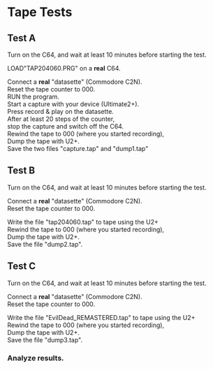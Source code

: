 # Tape Tests

## Test A

Turn on the C64, and wait at least 10 minutes before starting the test.

LOAD"TAP204060.PRG"   on a **real** C64.  
  
Connect a **real** "datasette" (Commodore C2N).  
Reset the tape counter to 000.  
RUN the program.  
Start a capture with your device (Ultimate2+).  
Press record & play on the datasette.  
After at least 20 steps of the counter,  
stop the capture and switch off the C64.  
Rewind the tape to 000 (where you started recording),  
Dump the tape with U2+.  
Save the two files "capture.tap" and "dump1.tap"  

## Test B

Turn on the C64, and wait at least 10 minutes before starting the test.

Connect a **real** "datasette" (Commodore C2N).  
Reset the tape counter to 000.  

Write the file "tap204060.tap" to tape using the U2+  
Rewind the tape to 000 (where you started recording),  
Dump the tape with U2+.  
Save the file "dump2.tap".  

## Test C

Turn on the C64, and wait at least 10 minutes before starting the test.

Connect a **real** "datasette" (Commodore C2N).  
Reset the tape counter to 000.  

Write the file "EvilDead_REMASTERED.tap" to tape using the U2+  
Rewind the tape to 000 (where you started recording),  
Dump the tape with U2+.  
Save the file "dump3.tap".  

### Analyze results.  
